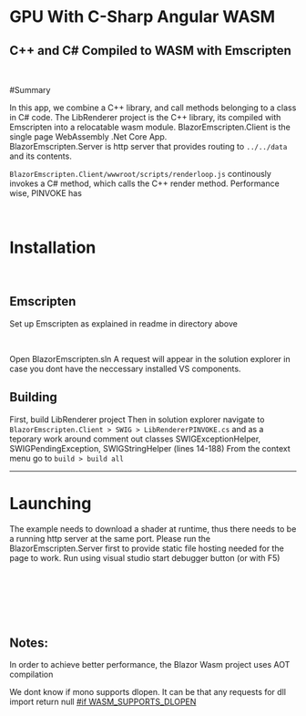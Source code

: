 # GPU With C-Sharp Angular WASM
## C++ and C# Compiled to WASM with Emscripten

<br>

#Summary

In this app, we combine a C++ library, and call methods belonging to a class in C# code.
The LibRenderer project is the C++ library, its compiled with Emscripten into a relocatable wasm module.
BlazorEmscripten.Client is the single page WebAssembly .Net Core App.  
BlazorEmscripten.Server is http server that provides routing to `../../data` and its contents.

`BlazorEmscripten.Client/wwwroot/scripts/renderloop.js` continously invokes a C# method, which calls the C++ render method.
Performance wise, PINVOKE has 

<br>

# Installation
<br>

## Emscripten

Set up Emscripten as explained in readme in directory above

<br>

Open BlazorEmscripten.sln
A request will appear in the solution explorer in case you dont have the neccessary installed VS components.
<br>

## Building
First, build LibRenderer project
Then in solution explorer navigate to `BlazorEmscripten.Client > SWIG > LibRendererPINVOKE.cs` and as a teporary work around comment out classes SWIGExceptionHelper, SWIGPendingException, SWIGStringHelper (lines 14-188)
From the context menu go to `build > build all`
<br>

-----

# Launching

The example needs to download a shader at runtime, thus there needs to be a running http server at the same port. Please run the BlazorEmscripten.Server first to provide static file hosting needed for the page to work.
Run using visual studio start debugger button (or with F5)


<br><br><br><br><br>

Notes:
-------

In order to achieve better performance, the Blazor Wasm project uses AOT compilation

We dont know if mono supports dlopen. It can be that any requests for dll import return null 
[#if WASM_SUPPORTS_DLOPEN](https://github.com/mono/mono/blob/5d2e3bc3b3c8184d35b2f7801e88d96470d367c4/sdks/wasm/src/driver.c#L195)
